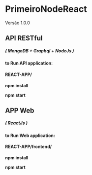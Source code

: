 # PrimeiroNodeReact
Versão 1.0.0

## API RESTful
##### ( MongoDB + Graphql + NodeJs ) 

<b>to Run API application:

#### REACT-APP/
<p><b>npm install
<p><b>npm start


## APP Web
##### ( ReactJs )

<b>to Run Web application:

#### REACT-APP/frontend/
<p><b>npm install

<p><b>npm start




